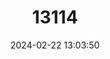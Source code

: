 ---
title: "13114"
category: "Melomys aerosus"
draft: false
date: 2024-02-22 13:03:50
languages:
  English: ["Dusky Mosaic-tailed Rat", "Dusky Seram Melomys"]
---